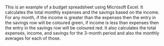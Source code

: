 This is an example of a budget spreadsheet using Microsoft Excel. It calculates the total monthly expenses and the savings based on the income. For any month, if the income is greater than the expenses then the entry in the savings row will be coloured green, if income is less than expenses then the entry in the savings row will be coloured red. It also calculates the total expenses, income, and savings for the 3-month period and also the monthly averages for each of those.
